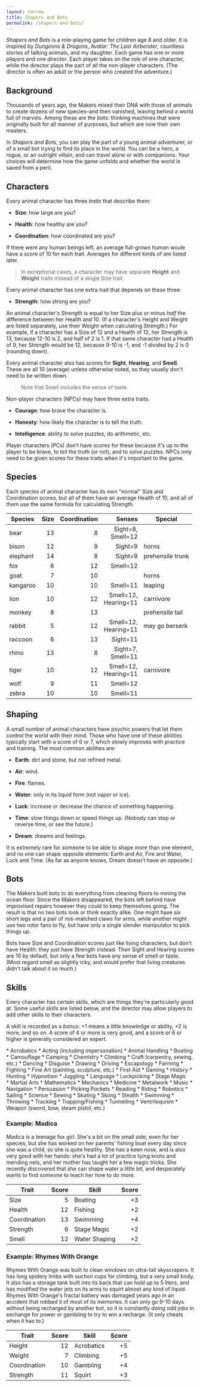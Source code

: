 ```yaml
---
layout: narrow
title: Shapers and Bots
permalink: /shapers-and-bots/
---
```


*Shapers and Bots* is a role-playing game for children age 8 and older.
It is inspired by *Dungeons & Dragons*,
*Avatar: The Last Airbender*,
countless stories of talking animals,
and my daughter.
Each game has one or more *players* and one *director*.
Each player takes on the role of one character,
while the director plays the part of all the non-player characters.
(The director is often an adult or the person who created the adventure.)

## Background

Thousands of years ago,
the Makers mixed their DNA with those of animals
to create dozens of new species–and then vanished,
leaving behind a world full of marvels.
Among these are the bots:
thinking machines that were originally built for all manner of purposes,
but which are now their own masters.

In *Shapers and Bots*,
you can play the part of a young animal adventurer,
or of a small bot trying to find its place in the world.
You can be a hero, a rogue, or an outright villain,
and can travel alone or with companions.
Your choices will determine how the game unfolds
and whether the world is saved from a peril.

## Characters

Every animal character has three *traits* that describe them:

- **Size**: how large are you?

- **Health**: how healthy are you?

- **Coordination**: how coordinated are you?

If there were any human beings left,
an average full-grown human woule have a score of 10 for each trait.
Averages for different kinds of are listed later.

> In exceptional cases,
> a character may have separate **Height** and **Weight** traits
> instead of a single Size trait.

Every animal character has one extra trait that depends on these three:

- **Strength**: how strong are you?

An animal character's Strength is equal to her Size
plus or minus *half* the difference between her Health and 10.
(If a character's Height and Weight are listed separately,
use their Weight when calculating Strength.)
For example,
if a character has a Size of 12 and a Health of 12,
her Strength is 13,
because 12-10 is 2,
and half of 2 is 1.
If that same character had a Health of 9,
her Strength would be 12,
because 9-10 is -1, and -1 divided by 2 is 0 (rounding down).

Every animal character also has scores for **Sight**, **Hearing**, and **Smell**.
These are all 10 (average) unless otherwise noted,
so they usually don't need to be written down.

> Note that Smell includes the sense of taste.

Non-player characters (NPCs) may have three extra traits:

- **Courage**: how brave the character is.

- **Honesty**: how likely the character is to tell the truth.

- **Intelligence**: ability to solve puzzles, do arithmetic, etc.

Player characters (PCs) don't have scores for these
because it's up to the player to be brave,
to tell the truth (or not),
and to solve puzzles.
NPCs only need to be given scores for these traits
when it's important to the game.

## Species

Each species of animal character has its own "normal" Size and Coordination scores,
but all of them have an average Health of 10,
and all of them use the same formula for calculating Strength.

| Species   | Size | Coordination | Senses                  | Special            |
| --------- | ---: | -----------: | ----------------------: | ------------------ |
| bear      |  13  |            8 | Sight=8,<br>Smell=12    |                    |
| bison     |  12  |            9 | Sight=9                 | horns              |
| elephant  |  14  |            8 | Sight=9                 | prehensile trunk   |
| fox       |   6  |           12 | Smell=12                |                    |
| goat      |   7  |           10 |                         | horns              |
| kangaroo  |  10  |           10 | Smell=11                | leaping            |
| lion      |  10  |           12 | Smell=12,<br>Hearing=11 | carnivore          |
| monkey    |   8  |           13 |                         | prehensile tail    |
| rabbit    |   5  |           12 | Smell=12,<br>Hearing=11 | may go berserk     |
| raccoon   |   6  |           13 | Sight=11                |                    |
| rhino     |  13  |            8 | Sight=7,<br>Smell=11    |                    |
| tiger     |  10  |           12 | Smell=12,<br>Hearing=11 | carnivore          |
| wolf      |   9  |           11 | Smell=12                |                    |
| zebra     |  10  |           10 | Smell=11                |                    |

## Shaping

A small number of animal characters have psychic powers
that let them control the world with their mind.
Those who have one of these abilities typically start with a score of 6 or 7,
which slowly improves with practice and training.
The most common abilities are:

*  **Earth**: dirt and stone, but not refined metal.

*  **Air**: wind.

*  **Fire**: flames.

*  **Water**: only in its liquid form (not vapor or ice).

*  **Luck**: increase or decrease the chance of something happening.

*  **Time**: slow things down or speed things up.  (Nobody can stop or reverse time, or see the future.)

*  **Dream**: dreams and feelings.

It is extremely rare for someone to be able to shape more than one element,
and no one can shape opposite elements:
Earth and Air,
Fire and Water,
Luck and Time.
(As far as anyone knows,
Dream doesn't have an opposite.)

## Bots

The Makers built bots to do everything from cleaning floors to mining the ocean floor.
Since the Makers disappeared,
the bots left behind have improvised repairs however they could
to keep themselves going.
The result is that no two bots look or think exactly alike.
One might have six short legs and a pair of mis-matched claws for arms,
while another might use two rotor fans to fly,
but have only a single slender manipulator to pick things up.

Bots have Size and Coordination scores just like living characters,
but don't have Health:
they just have Strength instead.
Their Sight and Hearing scores are 10 by default,
but only a few bots have any sense of smell or taste.
(Most regard smell as slightly icky,
and would prefer that living creatures didn't talk about it so much.)

## Skills

Every character has certain skills,
which are things they're particularly good at.
Some useful skills are listed below,
and the director may allow players to add other skills to their characters.

A skill is recorded as a *bonus*:
+1 means a little knowledge or ability,
+2 is more,
and so on.
A score of 4 or more is very good,
and a score or 6 or higher is generally considered an expert.

<div class="row">
<div class="col-sm-6" markdown="1">
* Acrobatics
* Acting (including impersonation)
* Animal Handling
* Boating
* Camouflage
* Camping
* Chemistry
* Climbing
* Craft (carpentry, sewing, etc.)
* Dancing
* Disguise
* Drawing
* Driving
* Escapology
* Farming
* Fighting
* Fine Art (painting, sculpture, etc.)
* First Aid
* Gaming
* History
* Hunting
* Hypnotism
* Juggling
* Language
* Lockpicking
* Stage Magic
</div>
<div class="col-sm-6" markdown="1">
* Martial Arts
* Mathematics
* Mechanics
* Medicine
* Metalwork
* Music
* Navigation
* Persuasion
* Picking Pockets
* Reading
* Riding
* Robotics
* Sailing
* Science
* Sewing
* Skating
* Skiing
* Stealth
* Swimming
* Throwing
* Tracking
* Trapping/Fishing
* Tunnelling
* Ventriloquism
* Weapon (sword, bow, steam pistol, etc.)
</div>
</div>

### Example: Madica

Madica is a teenage fox girl.
She's a bit on the small side,
even for her species,
but she has worked on her parents' fishing boat every day since she was a child,
so she is quite healthy.
She has a keen nose,
and is also very good with her hands:
she's had a lot of practice tying knots and mending nets,
and her mother has taught her a few magic tricks.
She recently discovered that she can shape water a little bit,
and desperately wants to find someone to teach her how to do more.

| **Trait**     | **Score** | **Skill**     | **Score** |
| ------------- | --------: | ------------- | --------: |
| Size          |         5 | Boating       |        +3 |
| Health        |        12 | Fishing       |        +2 |
| Coordination  |        13 | Swimming      |        +4 |
| Strength      |         6 | Stage Magic   |        +2 |
| Smell         |        12 | Water Shaping |        +2 |

### Example: Rhymes With Orange

Rhymes With Orange was built to clean windows on ultra-tall skyscrapers.
It has long spidery limbs with suction cups for climbing,
but a very small body.
It also has a storage tank built into its back that can hold up to 5 liters,
and has modified the water jets on its arms to squirt almost any kind of liquid.
Rhymes With Orange's fractal battery was damaged years ago
in an accident that robbed it of most of its memories.
It can only go 9-10 days without being recharged by another bot,
so it is constantly doing odd jobs in exchange for power
or gambling to try to win a recharge.
(It only cheats when it has to.)

| Trait        | Score | **Skill**   | **Score** |
| ------------ | ----: | ----------- | --------: |
| Height       |    12 | Acrobatics  |        +5 |
| Weight       |     7 | Climbing    |        +5 |
| Coordination |    10 | Gambling    |        +4 |
| Strength     |    11 | Squirt      |        +3 |
